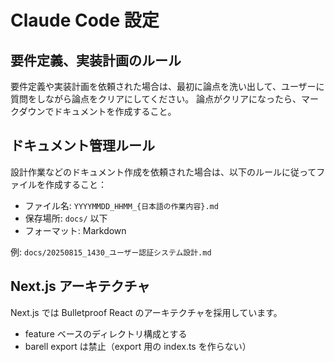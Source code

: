 # Claude Code 設定

## 要件定義、実装計画のルール

要件定義や実装計画を依頼された場合は、最初に論点を洗い出して、ユーザーに質問をしながら論点をクリアにしてください。
論点がクリアになったら、マークダウンでドキュメントを作成すること。

## ドキュメント管理ルール

設計作業などのドキュメント作成を依頼された場合は、以下のルールに従ってファイルを作成すること：

- ファイル名: `YYYYMMDD_HHMM_{日本語の作業内容}.md`
- 保存場所: `docs/` 以下
- フォーマット: Markdown

例: `docs/20250815_1430_ユーザー認証システム設計.md`

## Next.js アーキテクチャ

Next.js では Bulletproof React のアーキテクチャを採用しています。

- feature ベースのディレクトリ構成とする
- barell export は禁止（export 用の index.ts を作らない）
